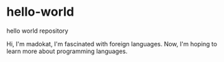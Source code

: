 # hello-world
hello world repository

Hi, I'm madokat, I'm fascinated with foreign languages.
Now, I'm hoping to learn more about programming languages.
